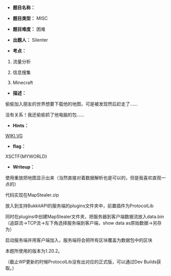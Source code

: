* **题目名称：**

* **题目类型：** MISC

* **题目难度：** 困难

* **出题人：** Silenter

* **考点：**  

1. 流量分析

2. 信息搜集

3. Minecraft

* **描述：**

偷偷加入朋友的世界想要下载他的地图，可是被发现然后赶走了……

没有关系！我还偷偷抓了他电脑的包……

* **Hints：**

[WIKI.VG](http://wiki.vg)

* **flag：**

XSCTF{MYWORLD}

* **Writeup：**

使用重放把地图显示出来（当然直接对着数据解析也是可以的，但是我喜欢直观一点的）

代码实现在MapStealer.zip

放入到支持BukkitAPI的服务端的plugins文件夹中，前置插件为ProtocolLib

同时在plugins中创建MapStealer文件夹，把服务器到客户端数据流放入data.bin（追踪流→TCP流→左下角选择服务端到客户端，show data as原始数据→另存为）

启动服务端并用客户端加入，服务端将会把所有区块覆盖为数据包中的区块

本题所使用的版本为1.20.2。

（截止WP更新的时候ProtocolLib没有出对应的正式版，可以通过Dev Builds获取。）
